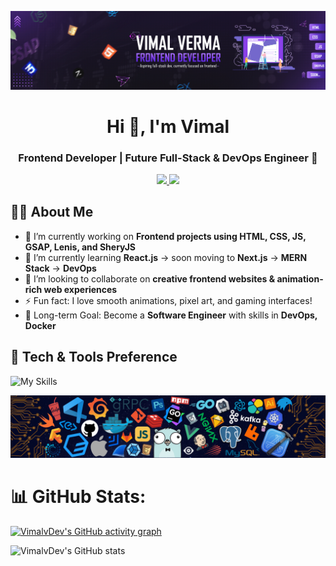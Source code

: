 ![](IMGs/LINKDEN-BANNER.jpg)

<h1 align="center">Hi 👋, I'm Vimal</h1>
<h3 align="center">Frontend Developer | Future Full-Stack & DevOps Engineer 🚀</h3>

<p align="center">
  <a href="https://www.linkedin.com/in/vimal-verma-webdev">
    <img src="https://skillicons.dev/icons?i=linkedin" />
  </a>
   <a href="mailto:vimalverma8287@gmail.com">
    <img src="https://skillicons.dev/icons?i=gmail" />
  </a>
</p>

## 👨‍💻 About Me

- 🔭 I’m currently working on **Frontend projects using HTML, CSS, JS, GSAP, Lenis, and SheryJS**
- 🌱 I’m currently learning **React.js** → soon moving to **Next.js** → **MERN Stack** → **DevOps**
- 👯 I’m looking to collaborate on **creative frontend websites & animation-rich web experiences**
- ⚡ Fun fact: I love smooth animations, pixel art, and gaming interfaces!
- 🎯 Long-term Goal: Become a **Software Engineer** with skills in **DevOps, Docker**

<h2>🚀 Tech & Tools Preference</h2>

![My Skills](https://skillicons.dev/icons?i=html,css,tailwind,js,react,figma,git,github,vscode,c,cpp)


![](IMGs/code-banner.png)


# 📊 GitHub Stats:
[![VimalvDev's GitHub activity graph](https://github-readme-activity-graph.vercel.app/graph?username=VimalvDev&bg_color=00000000&color=9b6eff&line=9b6eff&point=9b6eff&title_color=6c21ee&hide_border=true)](https://github.com/Ashutosh00710/github-readme-activity-graph)


![VimalvDev's GitHub stats](https://github-readme-stats.vercel.app/api?username=VimalvDev&show_icons=true&title_color=6c21ee&text_color=9b6eff&icon_color=9b6eff&bg_color=00000000&border_color=00000000)


